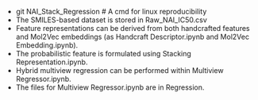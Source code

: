 - git NAI_Stack_Regression # A cmd for linux reproducibility
- The SMILES-based dataset is stored in Raw_NAI_IC50.csv
- Feature representations can be derived from both handcrafted features and Mol2Vec embeddings (as Handcraft Descriptor.ipynb and Mol2Vec Embedding.ipynb).
- The probabilistic feature is formulated using Stacking Representation.ipynb.
- Hybrid multiview regression can be performed within Multiview Regressor.ipynb.
- The files for Multiview Regressor.ipynb are in Regression.
